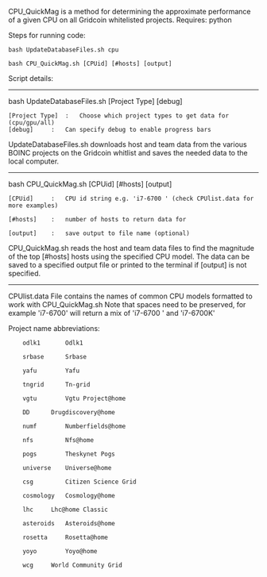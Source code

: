 CPU_QuickMag is a method for determining the approximate performance of a given CPU on all Gridcoin whitelisted projects.
Requires: python

Steps for running code:

    bash UpdateDatabaseFiles.sh cpu
    
    bash CPU_QuickMag.sh [CPUid] [#hosts] [output]
 
Script details:

__________________________________________________________________________________________________________________
bash UpdateDatabaseFiles.sh [Project Type] [debug]
    
    [Project Type]	:	Choose which project types to get data for (cpu/gpu/all)
    [debug]		:	Can specify debug to enable progress bars
    
UpdateDatabaseFiles.sh downloads host and team data from the various BOINC projects on the Gridcoin whitlist
and saves the needed data to the local computer. 

__________________________________________________________________________________________________________________


bash CPU_QuickMag.sh [CPUid] [#hosts] [output]

    [CPUid]		:	CPU id string e.g. 'i7-6700 ' (check CPUlist.data for more examples)
    
    [#hosts]	: 	number of hosts to return data for
    
    [output]	:	save output to file name (optional)
    
CPU_QuickMag.sh reads the host and team data files to find the magnitude of the top [#hosts] hosts using the specified CPU model.
The data can be saved to a specified output file or printed to the terminal if [output] is not specified.
__________________________________________________________________________________________________________________

CPUlist.data
File contains the names of common CPU models formatted to work with CPU_QuickMag.sh
Note that spaces need to be preserved, for example 'i7-6700' will return a mix of 'i7-6700 ' and 'i7-6700K'

Project name abbreviations:

		odlk1 		Odlk1

		srbase 		Srbase

		yafu 		Yafu

		tngrid 		Tn-grid

		vgtu 		Vgtu Project@home

		DD 		Drugdiscovery@home

		numf 		Numberfields@home
		
		nfs 		Nfs@home

		pogs 		Theskynet Pogs

		universe 	Universe@home

		csg 		Citizen Science Grid

		cosmology 	Cosmology@home

		lhc		Lhc@home Classic
		
		asteroids 	Asteroids@home

		rosetta  	Rosetta@home

		yoyo 		Yoyo@home

		wcg		World Community Grid
